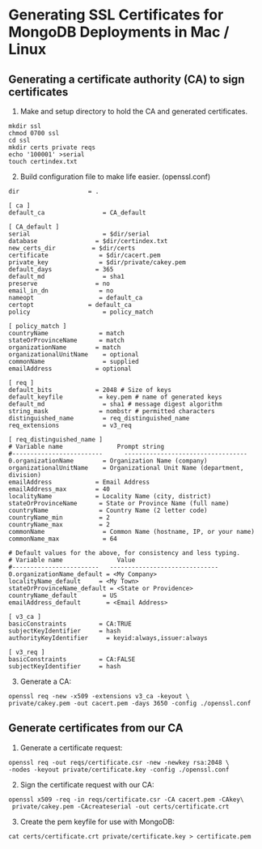 # Generating SSL Certificates for MongoDB Deployments in Mac / Linux
## Generating a certificate authority (CA) to sign certificates
1. Make and setup directory to hold the CA and generated certificates.
```
mkdir ssl
chmod 0700 ssl
cd ssl
mkdir certs private reqs
echo '100001' >serial
touch certindex.txt
```
2. Build configuration file to make life easier. (openssl.conf)

  ```
  dir					= .

  [ ca ]
  default_ca				= CA_default

  [ CA_default ]
  serial					= $dir/serial
  database				  = $dir/certindex.txt
  new_certs_dir			 = $dir/certs
  certificate			   = $dir/cacert.pem
  private_key			   = $dir/private/cakey.pem
  default_days			  = 365
  default_md				= sha1
  preserve				  = no
  email_in_dn			   = no
  nameopt				   = default_ca
  certopt			   	= default_ca
  policy					= policy_match

  [ policy_match ]
  countryName			   = match
  stateOrProvinceName	   = match
  organizationName		  = match
  organizationalUnitName	= optional
  commonName				= supplied
  emailAddress			  = optional

  [ req ]
  default_bits			  = 2048 # Size of keys
  default_keyfile		   = key.pem # name of generated keys
  default_md				= sha1 # message digest algorithm
  string_mask			   = nombstr # permitted characters
  distinguished_name		= req_distinguished_name
  req_extensions			= v3_req

  [ req_distinguished_name ]
  # Variable name				Prompt string
  #-------------------------	  ----------------------------------
  0.organizationName		= Organization Name (company)
  organizationalUnitName	= Organizational Unit Name (department, division)
  emailAddress			  = Email Address
  emailAddress_max		  = 40
  localityName			  = Locality Name (city, district)
  stateOrProvinceName	   = State or Province Name (full name)
  countryName			   = Country Name (2 letter code)
  countryName_min		   = 2
  countryName_max		   = 2
  commonName				= Common Name (hostname, IP, or your name)
  commonName_max			= 64

  # Default values for the above, for consistency and less typing.
  # Variable name				Value
  #------------------------	  ------------------------------
  0.organizationName_default = <My Company>
  localityName_default	   = <My Town>
  stateOrProvinceName_default = <State or Providence>
  countryName_default		= US
  emailAddress_default       = <Email Address>

  [ v3_ca ]
  basicConstraints		   = CA:TRUE
  subjectKeyIdentifier	   = hash
  authorityKeyIdentifier	 = keyid:always,issuer:always

  [ v3_req ]
  basicConstraints		   = CA:FALSE
  subjectKeyIdentifier	   = hash
  ```

3. Generate a CA:

  ```
  openssl req -new -x509 -extensions v3_ca -keyout \
  private/cakey.pem -out cacert.pem -days 3650 -config ./openssl.conf
   ```

## Generate certificates from our CA
1. Generate a certificate request:

  ```
  openssl req -out reqs/certificate.csr -new -newkey rsa:2048 \
  -nodes -keyout private/certificate.key -config ./openssl.conf
  ```

2. Sign the certificate request with our CA:

  ```
  openssl x509 -req -in reqs/certificate.csr -CA cacert.pem -CAkey\
   private/cakey.pem -CAcreateserial -out certs/certificate.crt
  ```
3. Create the pem keyfile for use with MongoDB:

  ```
  cat certs/certificate.crt private/certificate.key > certificate.pem
  ```
